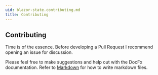 ```yaml
---
uid: blazor-state.contributing.md
title: Contributing
---
```


## Contributing

Time is of the essence.  Before developing a Pull Request I recommend opening an issue for discussion.

Please feel free to make suggestions and help out with the DocFx documentation.
Refer to [Markdown](https://daringfireball.net/projects/markdown/) for how to write markdown files.
